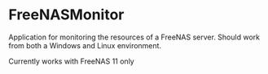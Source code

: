 # FreeNASMonitor
Application for monitoring the resources of a FreeNAS server.   Should work from both a Windows and Linux environment.

Currently works with FreeNAS 11 only
